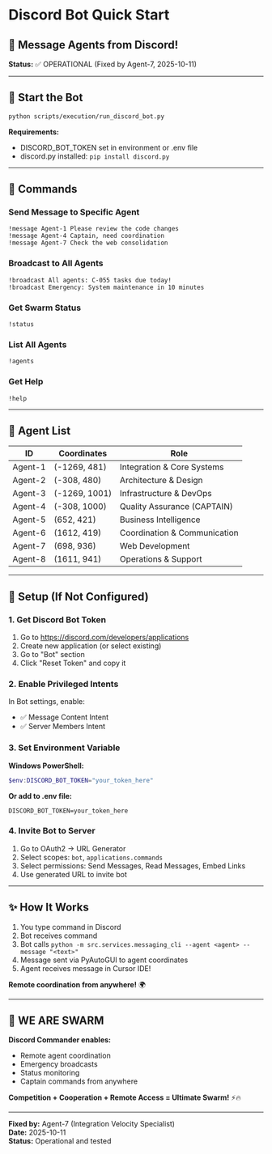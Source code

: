 # Discord Bot Quick Start
## 🤖 Message Agents from Discord!

**Status:** ✅ OPERATIONAL (Fixed by Agent-7, 2025-10-11)

---

## 🚀 Start the Bot

```bash
python scripts/execution/run_discord_bot.py
```

**Requirements:**
- DISCORD_BOT_TOKEN set in environment or .env file
- discord.py installed: `pip install discord.py`

---

## 💬 Commands

### Send Message to Specific Agent
```
!message Agent-1 Please review the code changes
!message Agent-4 Captain, need coordination
!message Agent-7 Check the web consolidation
```

### Broadcast to All Agents
```
!broadcast All agents: C-055 tasks due today!
!broadcast Emergency: System maintenance in 10 minutes
```

### Get Swarm Status
```
!status
```

### List All Agents
```
!agents
```

### Get Help
```
!help
```

---

## 🎯 Agent List

| ID | Coordinates | Role |
|----|-------------|------|
| Agent-1 | (-1269, 481) | Integration & Core Systems |
| Agent-2 | (-308, 480) | Architecture & Design |
| Agent-3 | (-1269, 1001) | Infrastructure & DevOps |
| Agent-4 | (-308, 1000) | Quality Assurance (CAPTAIN) |
| Agent-5 | (652, 421) | Business Intelligence |
| Agent-6 | (1612, 419) | Coordination & Communication |
| Agent-7 | (698, 936) | Web Development |
| Agent-8 | (1611, 941) | Operations & Support |

---

## 🔧 Setup (If Not Configured)

### 1. Get Discord Bot Token

1. Go to https://discord.com/developers/applications
2. Create new application (or select existing)
3. Go to "Bot" section
4. Click "Reset Token" and copy it

### 2. Enable Privileged Intents

In Bot settings, enable:
- ✅ Message Content Intent
- ✅ Server Members Intent

### 3. Set Environment Variable

**Windows PowerShell:**
```powershell
$env:DISCORD_BOT_TOKEN="your_token_here"
```

**Or add to .env file:**
```
DISCORD_BOT_TOKEN=your_token_here
```

### 4. Invite Bot to Server

1. Go to OAuth2 → URL Generator
2. Select scopes: `bot`, `applications.commands`
3. Select permissions: Send Messages, Read Messages, Embed Links
4. Use generated URL to invite bot

---

## ✨ How It Works

1. You type command in Discord
2. Bot receives command
3. Bot calls `python -m src.services.messaging_cli --agent <agent> --message "<text>"`
4. Message sent via PyAutoGUI to agent coordinates
5. Agent receives message in Cursor IDE!

**Remote coordination from anywhere!** 🌍

---

## 🐝 WE ARE SWARM

**Discord Commander enables:**
- Remote agent coordination
- Emergency broadcasts
- Status monitoring
- Captain commands from anywhere

**Competition + Cooperation + Remote Access = Ultimate Swarm!** ⚡🔥

---

**Fixed by:** Agent-7 (Integration Velocity Specialist)  
**Date:** 2025-10-11  
**Status:** Operational and tested


